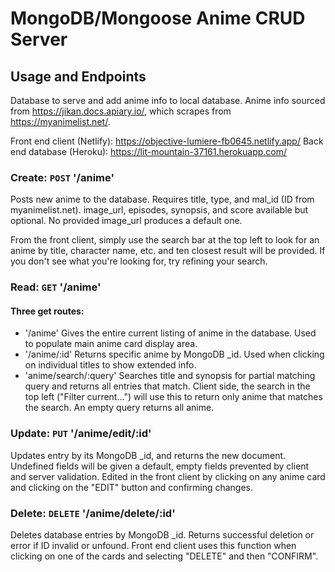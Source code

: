 # MongoDB/Mongoose Anime CRUD Server

## Usage and Endpoints

Database to serve and add anime info to local database. Anime info sourced from https://jikan.docs.apiary.io/, which scrapes from https://myanimelist.net/.

Front end client (Netlify): https://objective-lumiere-fb0645.netlify.app/
Back end database (Heroku): https://lit-mountain-37161.herokuapp.com/

### Create: `POST` '/anime'
Posts new anime to the database. Requires title, type, and mal_id (ID from myanimelist.net). image_url, episodes, synopsis, and score available but optional. No provided image_url produces a default one.

From the front client, simply use the search bar at the top left to look for an anime by title, character name, etc. and ten closest result will be provided. If you don't see what you're looking for, try refining your search.

### Read: `GET` '/anime'

#### Three get routes:

* '/anime' Gives the entire current listing of anime in the database. Used to populate main anime card display area.
* '/anime/:id' Returns specific anime by MongoDB _id. Used when clicking on individual titles to show extended info.
* 'anime/search/:query' Searches title and synopsis for partial matching query and returns all entries that match. Client side, the search in the top left ("Filter current...") will use this to return only anime that matches the search. An empty query returns all anime. 

### Update: `PUT` '/anime/edit/:id'

Updates entry by its MongoDB _id, and returns the new document. Undefined fields will be given a default, empty fields prevented by client and server validation. Edited in the front client by clicking on any anime card and clicking on the "EDIT" button and confirming changes.

### Delete: `DELETE` '/anime/delete/:id'

Deletes database entries by MongoDB _id. Returns successful deletion or error if ID invalid or unfound. Front end client uses this function when clicking on one of the cards and selecting "DELETE" and then "CONFIRM".
